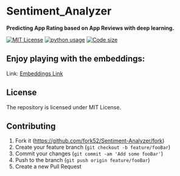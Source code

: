 # Sentiment_Analyzer
**Predicting App Rating based on App Reviews with deep learning.** 

[![MIT License][license-image]][license-url]
[![python usage][lang-img]][repo-url]
[![Code size][code-img]][repo-url]

## Enjoy playing with the embeddings:
Link: [Embeddings Link](https://projector.tensorflow.org/?config=https://raw.githubusercontent.com/fork52/Sentiment-Analyzer/master/Embeddings/embed.config)

## License
The repository is licensed under MIT License.

## Contributing

1. Fork it (<https://github.com/fork52/Sentiment-Analyzer/fork>)
2. Create your feature branch (`git checkout -b feature/fooBar`)
3. Commit your changes (`git commit -am 'Add some fooBar'`)
4. Push to the branch (`git push origin feature/fooBar`)
5. Create a new Pull Request

<!-- Markdown link & img dfn's -->
[license-image]:https://img.shields.io/github/license/fork52/Sentiment-Analyzer
[license-url]:https://github.com/fork52/Sentiment-Analyzer/blob/master/LICENSE
[repo-url]:https://github.com/fork52/Sentiment-Analyzer
[code-img]:https://img.shields.io/github/repo-size/fork52/Sentiment-Analyzer?color=orange
[lang-img]:https://img.shields.io/github/languages/count/fork52/Sentiment-Analyzer?color=red